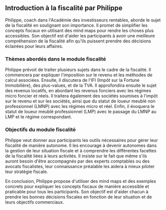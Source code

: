 ## Introduction à la fiscalité par Philippe

Philippe, coach dans l'Académie des investisseurs rentables, aborde le sujet de la fiscalité en soulignant son importance. Il promet de simplifier les concepts fiscaux en utilisant des mind maps pour rendre les choses plus accessibles. Son objectif est d'aider les participants à avoir une meilleure compréhension de la fiscalité afin qu'ils puissent prendre des décisions éclairées pour leurs affaires.

### Thèmes abordés dans le module fiscalité

Philippe prévoit de traiter plusieurs sujets dans le cadre de la fiscalité. Il commencera par expliquer l'imposition sur le revenu et les méthodes de calcul associées. Ensuite, il discutera de l'IFI (Impôt sur la Fortune Immobilière), des plus-values, et de la TVA. Il approfondira ensuite le sujet des revenus locatifs, en abordant les revenus fonciers avec les régimes micro foncier et réels. Il traitera également des sociétés soumises à l'impôt sur le revenu et sur les sociétés, ainsi que du statut de loueur meublé non professionnel (LMNP) avec les régimes micro et réel. Enfin, il évoquera le statut de loueur meublé professionnel (LMP) avec le passage du LMNP au LMP et le régime correspondant.

### Objectifs du module fiscalité

Philippe veut donner aux participants les outils nécessaires pour gérer leur fiscalité de manière autonome. Il les encourage à devenir autonomes dans la gestion de leur situation fiscale et à comprendre les différentes facettes de la fiscalité liées à leurs activités. Il insiste sur le fait que même s'ils auront besoin d'être accompagnés par des experts comptables ou des avocats fiscalistes, leur connaissance préalable les aidera à mieux piloter leur stratégie fiscale.

En conclusion, Philippe propose d'utiliser des mind maps et des exemples concrets pour expliquer les concepts fiscaux de manière accessible et praticable pour tous les participants. Son objectif est d'aider chacun à prendre les bonnes décisions fiscales en fonction de leur situation et de leurs objectifs commerciaux.